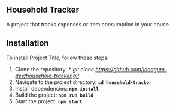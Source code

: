 
## **Household Tracker**

A project that tracks expenses or item consumption in your house.

## **Installation**

To install Project Title, follow these steps:

1. Clone the repository: **`git clone https://github.com/jocogum-dev/household-tracker.git*
2. Navigate to the project directory: **`cd household-tracker`**
3. Install dependencies: **`npm install`**
4. Build the project: **`npm run build`**
5. Start the project: **`npm start`**